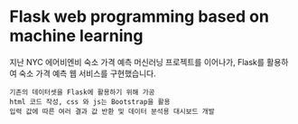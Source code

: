 # Flask web programming based on machine learning

지난 NYC 에어비엔비 숙소 가격 예측 머신러닝 프로젝트를 이어나가, Flask를 활용하여 숙소 가격 예측 웹 서비스를 구현했습니다.

```
기존의 데이터셋을 Flask에 활용하기 위해 가공
html 코드 작성, css 와 js는 Bootstrap을 활용
입력 값에 따른 여러 결과 값 반환 및 데이터 분석용 대시보드 개발
```
